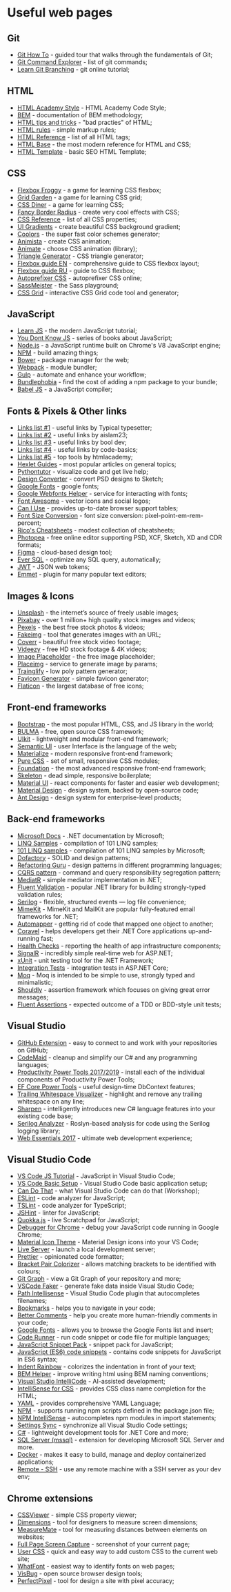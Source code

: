# Useful web pages

## Git

- [Git How To](https://githowto.com/) - guided tour that walks through the fundamentals of Git;
- [Git Command Explorer](https://gitexplorer.com/) - list of git commands;
- [Learn Git Branching](https://learngitbranching.js.org/) - git online tutorial;

## HTML

- [HTML Academy Style](http://codeguide.academy/html-css.html) - HTML Academy Code Style;
- [BEM](https://en.bem.info/methodology/) - documentation of BEM methodology;
- [HTML tips and tricks](https://yoksel.github.io/bad-practices/) - "bad practies" of HTML;
- [HTML rules](http://yoksel.github.io/easy-markup/) - simple markup rules;
- [HTML Reference](https://htmlreference.io/) - list of all HTML tags;
- [HTML Base](https://htmlbase.ru/) - the most modern reference for HTML and CSS;
- [HTML Template](https://tpverstak.ru/seo-html-template/) - basic SEO HTML Template;

## CSS

- [Flexbox Froggy](https://flexboxfroggy.com/) - a game for learning CSS flexbox;
- [Grid Garden](http://cssgridgarden.com/) - a game for learning CSS grid;
- [CSS Diner](https://flukeout.github.io/) - a game for learning CSS;
- [Fancy Border Radius](https://9elements.github.io/fancy-border-radius/) - create very cool effects with CSS;
- [CSS Reference](https://cssreference.io/) - list of all CSS properties;
- [UI Gradients](https://uigradients.com/) - create beautiful CSS background gradient;
- [Coolors](https://coolors.co/) - the super fast color schemes generator;
- [Animista](https://animista.net/) - create CSS animation;
- [Animate](https://daneden.github.io/animate.css/) - choose CSS animation (library);
- [Triangle Generator](http://apps.eky.hk/css-triangle-generator/) - CSS triangle generator;
- [Flexbox guide EN](https://css-tricks.com/snippets/css/a-guide-to-flexbox/) - comprehensive guide to CSS flexbox layout;
- [Flexbox guide RU](https://frontender.info/a-guide-to-flexbox/) - guide to CSS flexbox;
- [Autoprefixer CSS](https://autoprefixer.github.io/) - autoprefixer CSS online;
- [SassMeister](https://www.sassmeister.com/) - the Sass playground;
- [CSS Grid](https://cssgr.id/) - interactive CSS Grid code tool and generator;

## JavaScript

- [Learn JS](https://learn.javascript.ru/) - the modern JavaScript tutorial;
- [You Dont Know JS](https://github.com/getbodya/you-dont-know-js-ru) - series of books about JavaScript;
- [Node.js](https://nodejs.org/en/) - a JavaScript runtime built on Chrome's V8 JavaScript engine;
- [NPM](https://www.npmjs.com/) - build amazing things;
- [Bower](https://bower.io/) - package manager for the web;
- [Webpack](https://webpack.js.org/) - module bundler;
- [Gulp](https://gulpjs.com/) - automate and enhance your workflow;
- [Bundlephobia](https://bundlephobia.com/) - find the cost of adding a npm package to your bundle;
- [Babel JS](https://babeljs.io/) - a JavaScript compiler;

## Fonts & Pixels & Other links

- [Links list #1](http://tpverstak.ru/) - useful links by Typical typesetter;
- [Links list #2](https://aislam23.github.io/links/) - useful links by aislam23;
- [Links list #3](https://bool.dev/blog) - useful links by bool dev;
- [Links list #4](https://ru.code-basics.com/) - useful links by code-basics;
- [Links list #5](https://htmlacademy.ru/blog/boost/tools) - top tools by htmlacademy;
- [Hexlet Guides](https://guides.hexlet.io/) - most popular articles on general topics;
- [Pythontutor](http://www.pythontutor.com/) - visualize code and get live help;
- [Design Converter](https://avocode.com/convert-psd-to-sketch) - convert PSD designs to Sketch;
- [Google Fonts](https://fonts.google.com/) - google fonts;
- [Google Webfonts Helper](https://google-webfonts-helper.herokuapp.com/fonts/) - service for interacting with fonts;
- [Font Awesome](https://fontawesome.com/) - vector icons and social logos;
- [Can I Use](https://caniuse.com/) - provides up-to-date browser support tables;
- [Font Size Conversion](https://websemantics.uk/tools/font-size-conversion-pixel-point-em-rem-percent/) - font size conversion: pixel-point-em-rem-percent;
- [Rico's Cheatsheets](https://devhints.io/) - modest collection of cheatsheets;
- [Photopea](https://www.photopea.com/) - free online editor supporting PSD, XCF, Sketch, XD and CDR formats;
- [Figma](https://www.figma.com/) - cloud-based design tool;
- [Ever SQL](https://www.eversql.com/) - optimize any SQL query, automatically;
- [JWT](https://jwt.io/) - JSON web tokens;
- [Emmet](https://emmet.io/) - plugin for many popular text editors;

## Images & Icons

- [Unsplash](https://unsplash.com/) - the internet’s source of freely usable images;
- [Pixabay](https://pixabay.com/) - over 1 million+ high quality stock images and videos;
- [Pexels](https://www.pexels.com/) - the best free stock photos & videos;
- [Fakeimg](https://fakeimg.pl/) - tool that generates images with an URL;
- [Coverr](https://coverr.co/) - beautiful free stock video footage;
- [Videezy](https://www.videezy.com/) - free HD stock footage & 4K videos;
- [Image Placeholder](https://placeholder.com/) - the free image placeholder;
- [Placeimg](https://placeimg.com/) - service to generate image by params;
- [Trainglify](https://trianglify.io/) - low poly pattern generator;
- [Favicon Generator](https://realfavicongenerator.net/) - simple favicon generator;
- [Flaticon](https://www.flaticon.com/) - the largest database of free icons;

## Front-end frameworks

- [Bootstrap](https://getbootstrap.com/) - the most popular HTML, CSS, and JS library in the world;
- [BULMA](https://bulma.io/) - free, open source CSS framework;
- [UIkit](https://getuikit.com/) - lightweight and modular front-end framework;
- [Semantic UI](https://semantic-ui.com/) - user Interface is the language of the web;
- [Materialize](https://materializecss.com/) - modern responsive front-end framework;
- [Pure CSS](https://purecss.io/) - set of small, responsive CSS modules;
- [Foundation](https://get.foundation/) - the most advanced responsive front-end framework;
- [Skeleton](http://getskeleton.com/) - dead simple, responsive boilerplate;
- [Material UI](https://material-ui.com/) - react components for faster and easier web development;
- [Material Design](https://material.io/) - design system, backed by open-source code;
- [Ant Design](https://ant.design/) - design system for enterprise-level products;

## Back-end frameworks

- [Microsoft Docs](https://docs.microsoft.com/en-us/dotnet/) - .NET documentation by Microsoft;
- [LINQ Samples](https://linqsamples.com/linq-to-objects/set) - compilation of 101 LINQ samples;
- [101 LINQ samples](https://docs.microsoft.com/en-us/samples/dotnet/try-samples/101-linq-samples/) - compilation of 101 LINQ samples by Microsoft;
- [Dofactory](https://www.dofactory.com/net/decorator-design-pattern) - SOLID and design patterns;
- [Refactoring Guru](https://refactoring.guru/ru) - design patterns in different programming languages;
- [CQRS pattern](https://docs.microsoft.com/en-us/azure/architecture/patterns/cqrs) - command and query responsibility segregation pattern;
- [MediatR](https://github.com/jbogard/MediatR) - simple mediator implementation in .NET;
- [Fluent Validation](https://fluentvalidation.net/) - popular .NET library for building strongly-typed validation rules;
- [Serilog](https://serilog.net/) - flexible, structured events — log file convenience;
- [MimeKit](http://www.mimekit.net/) - MimeKit and MailKit are popular fully-featured email frameworks for .NET;
- [Automapper](https://automapper.org/) - getting rid of code that mapped one object to another;
- [Coravel](https://github.com/jamesmh/coravel) - helps developers get their .NET Core applications up-and-running fast;
- [Health Checks](https://docs.microsoft.com/en-us/aspnet/core/host-and-deploy/health-checks?view=aspnetcore-3.1) - reporting the health of app infrastructure components;
- [SignalR](https://dotnet.microsoft.com/apps/aspnet/signalr) - incredibly simple real-time web for ASP.NET;
- [xUnit](https://xunit.net/) - unit testing tool for the .NET Framework;
- [Integration Tests](https://docs.microsoft.com/en-us/aspnet/core/test/integration-tests?view=aspnetcore-3.1) - integration tests in ASP.NET Core;
- [Moq](https://github.com/Moq/moq4/wiki/Quickstart) - Moq is intended to be simple to use, strongly typed and minimalistic;
- [Shouldly](https://github.com/shouldly/shouldly) - assertion framework which focuses on giving great error messages;
- [Fluent Assertions](https://fluentassertions.com/) - expected outcome of a TDD or BDD-style unit tests;

## Visual Studio

- [GitHub Extension](https://marketplace.visualstudio.com/items?itemName=GitHub.GitHubExtensionforVisualStudio) - easy to connect to and work with your repositories on GitHub;
- [CodeMaid](https://marketplace.visualstudio.com/items?itemName=SteveCadwallader.CodeMaid) - cleanup and simplify our C# and any programming languages;
- [Productivity Power Tools 2017/2019](https://marketplace.visualstudio.com/items?itemName=VisualStudioPlatformTeam.ProductivityPowerPack2017) - install each of the individual components of Productivity Power Tools;
- [EF Core Power Tools](https://marketplace.visualstudio.com/items?itemName=ErikEJ.EFCorePowerTools) - useful design-time DbContext features;
- [Trailing Whitespace Visualizer](https://marketplace.visualstudio.com/items?itemName=MadsKristensen.TrailingWhitespaceVisualizer) - highlight and remove any trailing whitespace on any line;
- [Sharpen](https://marketplace.visualstudio.com/items?itemName=ironcev.sharpen) - intelligently introduces new C# language features into your existing code base;
- [Serilog Analyzer](https://marketplace.visualstudio.com/items?itemName=Suchiman.SerilogAnalyzer) - Roslyn-based analysis for code using the Serilog logging library;
- [Web Essentials 2017](https://marketplace.visualstudio.com/items?itemName=MadsKristensen.WebExtensionPack2017) - ultimate web development experience;

## Visual Studio Code

- [VS Code JS Tutorial](https://code.visualstudio.com/docs/languages/javascript) - JavaScript in Visual Studio Code;
- [VS Code Basic Setup](https://www.youtube.com/watch?v=nxCLXMBl4e4) - Visual Studio Code basic application setup;
- [Can Do That](https://burkeholland.gitbook.io/vs-code-can-do-that/) - what Visual Studio Code can do that (Workshop);
- [ESLint](https://marketplace.visualstudio.com/items?itemName=dbaeumer.vscode-eslint) - code analyzer for JavaScript;
- [TSLint](https://marketplace.visualstudio.com/items?itemName=eg2.tslint) - code analyzer for TypeScript;
- [JSHint](https://marketplace.visualstudio.com/items?itemName=dbaeumer.jshint) - linter for JavaScript;
- [Quokka.js](https://marketplace.visualstudio.com/items?itemName=WallabyJs.quokka-vscode) - live Scratchpad for JavaScript;
- [Debugger for Chrome](https://marketplace.visualstudio.com/items?itemName=msjsdiag.debugger-for-chrome) - debug your JavaScript code running in Google Chrome;
- [Material Icon Theme](https://marketplace.visualstudio.com/items?itemName=PKief.material-icon-theme) - Material Design icons into your VS Code;
- [Live Server](https://marketplace.visualstudio.com/items?itemName=ritwickdey.LiveServer) - launch a local development server;
- [Prettier](https://marketplace.visualstudio.com/items?itemName=esbenp.prettier-vscode) - opinionated code formatter;
- [Bracket Pair Colorizer](https://marketplace.visualstudio.com/items?itemName=CoenraadS.bracket-pair-colorizer) - allows matching brackets to be identified with colours;
- [Git Graph](https://marketplace.visualstudio.com/items?itemName=mhutchie.git-graph) - view a Git Graph of your repository and more;
- [VSCode Faker](https://marketplace.visualstudio.com/items?itemName=deerawan.vscode-faker) - generate fake data inside Visual Studio Code;
- [Path Intellisense](https://marketplace.visualstudio.com/items?itemName=christian-kohler.path-intellisense) - Visual Studio Code plugin that autocompletes filenames;
- [Bookmarks](https://marketplace.visualstudio.com/items?itemName=alefragnani.Bookmarks) - helps you to navigate in your code;
- [Better Comments](https://marketplace.visualstudio.com/items?itemName=aaron-bond.better-comments) - help you create more human-friendly comments in your code;
- [Google Fonts](https://marketplace.visualstudio.com/items?itemName=lior-chamla.google-fonts) - allows you to browse the Google Fonts list and insert;
- [Code Runner](https://marketplace.visualstudio.com/items?itemName=formulahendry.code-runner) - run code snippet or code file for multiple languages;
- [JavaScript Snippet Pack](https://marketplace.visualstudio.com/items?itemName=MadsKristensen.JavaScriptSnippetPack) - snippet pack for JavaScript;
- [JavaScript (ES6) code snippets](https://marketplace.visualstudio.com/items?itemName=xabikos.JavaScriptSnippets) - contains code snippets for JavaScript in ES6 syntax;
- [Indent Rainbow](https://marketplace.visualstudio.com/items?itemName=oderwat.indent-rainbow) - colorizes the indentation in front of your text;
- [BEM Helper](https://marketplace.visualstudio.com/items?itemName=Box-Of-Hats.bemhelper) - improve writing html using BEM naming conventions;
- [Visual Studio IntelliCode](https://marketplace.visualstudio.com/items?itemName=VisualStudioExptTeam.vscodeintellicode) - AI-assisted development;
- [IntelliSense for CSS](https://marketplace.visualstudio.com/items?itemName=Zignd.html-css-class-completion) - provides CSS class name completion for the HTML;
- [YAML](https://marketplace.visualstudio.com/items?itemName=redhat.vscode-yaml) - provides comprehensive YAML Language;
- [NPM](https://marketplace.visualstudio.com/items?itemName=eg2.vscode-npm-script) - supports running npm scripts defined in the package.json file;
- [NPM IntelliSense](https://marketplace.visualstudio.com/items?itemName=christian-kohler.npm-intellisense) - autocompletes npm modules in import statements;
- [Settings Sync](https://marketplace.visualstudio.com/items?itemName=Shan.code-settings-sync) - synchronize all Visual Studio Code settings;
- [C#](https://marketplace.visualstudio.com/items?itemName=ms-dotnettools.csharp) - lightweight development tools for .NET Core and more;
- [SQL Server (mssql)](https://marketplace.visualstudio.com/items?itemName=ms-mssql.mssql) - extension for developing Microsoft SQL Server and more.
- [Docker](https://marketplace.visualstudio.com/items?itemName=ms-azuretools.vscode-docker) - makes it easy to build, manage and deploy containerized applications;
- [Remote - SSH](https://marketplace.visualstudio.com/items?itemName=ms-vscode-remote.remote-ssh) - use any remote machine with a SSH server as your dev env;

## Chrome extensions

- [CSSViewer](https://chrome.google.com/webstore/detail/cssviewer/ggfgijbpiheegefliciemofobhmofgce) - simple CSS property viewer;
- [Dimensions](https://chrome.google.com/webstore/detail/dimensions/baocaagndhipibgklemoalmkljaimfdj) - tool for designers to measure screen dimensions;
- [MeasureMate](https://chrome.google.com/webstore/detail/measuremate/fcbffocoaopnenhgbchlchgndohggdei) - tool for measuring distances between elements on websites;
- [Full Page Screen Capture](https://chrome.google.com/webstore/detail/full-page-screen-capture/fdpohaocaechififmbbbbbknoalclacl) - screenshot of your current page;
- [User CSS](https://chrome.google.com/webstore/detail/user-css/okpjlejfhacmgjkmknjhadmkdbcldfcb) - quick and easy way to add custom CSS to the current web site;
- [WhatFont](https://chrome.google.com/webstore/detail/whatfont/jabopobgcpjmedljpbcaablpmlmfcogm?hl=ru) - easiest way to identify fonts on web pages;
- [VisBug](https://chrome.google.com/webstore/detail/visbug/cdockenadnadldjbbgcallicgledbeoc) - open source browser design tools;
- [PerfectPixel](https://chrome.google.com/webstore/detail/perfectpixel-by-welldonec/dkaagdgjmgdmbnecmcefdhjekcoceebi) - tool for design a site with pixel accuracy;
